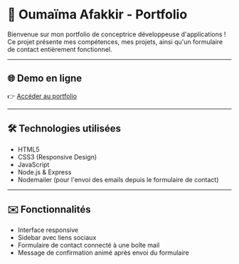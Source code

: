 # 💼 Oumaïma Afakkir - Portfolio

Bienvenue sur mon portfolio de conceptrice développeuse d'applications ! Ce projet présente mes compétences, mes projets, ainsi qu'un formulaire de contact entièrement fonctionnel.

---

## 🌐 Demo en ligne

👉 [Accéder au portfolio](https://oumaima-afakkir-conceptrice.onrender.com/)

---

## 🛠️ Technologies utilisées

- HTML5
- CSS3 (Responsive Design)
- JavaScript
- Node.js & Express
- Nodemailer (pour l'envoi des emails depuis le formulaire de contact)

---

## ✉️ Fonctionnalités

- Interface responsive
- Sidebar avec liens sociaux
- Formulaire de contact connecté à une boîte mail
- Message de confirmation animé après envoi du formulaire

